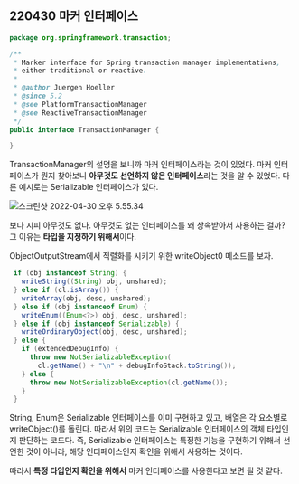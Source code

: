 ## 220430 마커 인터페이스

```java
package org.springframework.transaction;

/**
 * Marker interface for Spring transaction manager implementations,
 * either traditional or reactive.
 *
 * @author Juergen Hoeller
 * @since 5.2
 * @see PlatformTransactionManager
 * @see ReactiveTransactionManager
 */
public interface TransactionManager {

}

```

TransactionManager의 설명을 보니까 마커 인터페이스라는 것이 있었다.
마커 인터페이스가 뭔지 찾아보니 **아무것도 선언하지 않은 인터페이스**라는 것을 알 수 있었다.
다른 예시로는 Serializable 인터페이스가 있다.

![스크린샷 2022-04-30 오후 5.55.34](https://tva1.sinaimg.cn/large/e6c9d24egy1h1runfhuu6j20oi04gwej.jpg)

보다 시피 아무것도 없다.
아무것도 없는 인터페이스를 왜 상속받아서 사용하는 걸까?
그 이유는 **타입을 지정하기 위해서**이다.

ObjectOutputStream에서 직렬화를 시키기 위한 writeObject0 메소드를 보자.

```java
 if (obj instanceof String) {
   writeString((String) obj, unshared);
 } else if (cl.isArray()) {
   writeArray(obj, desc, unshared);
 } else if (obj instanceof Enum) {
   writeEnum((Enum<?>) obj, desc, unshared);
 } else if (obj instanceof Serializable) {
   writeOrdinaryObject(obj, desc, unshared);
 } else {
   if (extendedDebugInfo) {
     throw new NotSerializableException(
       cl.getName() + "\n" + debugInfoStack.toString());
   } else {
     throw new NotSerializableException(cl.getName());
   }
 }
```

String, Enum은 Serializable 인터페이스를 이미 구현하고 있고, 배열은 각 요소별로 writeObject()를 돌린다.
따라서 위의 코드는 Serializable 인터페이스의 객체 타입인지 판단하는 코드다.
즉, Serializable 인터페이스는 특정한 기능을 구현하기 위해서 선언한 것이 아니라, 해당 인터페이스인지 확인을 위해서 사용하는 것이다.

따라서 **특정 타입인지 확인을 위해서** 마커 인터페이스를 사용한다고 보면 될 것 같다.